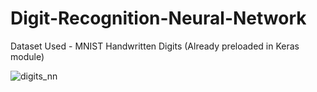 # Digit-Recognition-Neural-Network

Dataset Used - MNIST Handwritten Digits (Already preloaded in Keras module)

![digits_nn](https://user-images.githubusercontent.com/77266161/122979021-b3db4d80-d3b4-11eb-9d94-87922728ccde.jpg)
